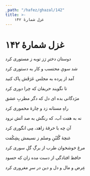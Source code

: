 ```yaml
---
_path: "/hafez/ghazal/142"
title: >-
    غزل شمارهٔ ۱۴۲
---
```

# غزل شمارهٔ ۱۴۲

<div class="b" id="bn1"><div class="m1"><p>دوستان دخترِ رَز توبه ز مستوری کرد</p></div>
<div class="m2"><p>شد سویِ محتسب و کار به دستوری کرد</p></div></div>
<div class="b" id="bn2"><div class="m1"><p>آمد از پرده به مجلس عَرَقَش پاک کنید</p></div>
<div class="m2"><p>تا نگویند حریفان که چرا دوری کرد</p></div></div>
<div class="b" id="bn3"><div class="m1"><p>مژدگانی بده ای دل که دگر مطربِ عشق</p></div>
<div class="m2"><p>راهِ مستانه زد و چارهٔ مخموری کرد</p></div></div>
<div class="b" id="bn4"><div class="m1"><p>نه به هفت آب، که رنگش به صد آتش نرود</p></div>
<div class="m2"><p>آن چه با خرقهٔ زاهد، مِی انگوری کرد</p></div></div>
<div class="b" id="bn5"><div class="m1"><p>غنچهٔ گُلبُنِ وصلم ز نسیمش بِشِکُفت</p></div>
<div class="m2"><p>مرغ خوشخوان طرب از برگِ گلِ سوری کرد</p></div></div>
<div class="b" id="bn6"><div class="m1"><p>حافظ افتادگی از دست مده زان که حسود</p></div>
<div class="m2"><p>عِرض و مال و دل و دین در سرِ مغروری کرد</p></div></div>
